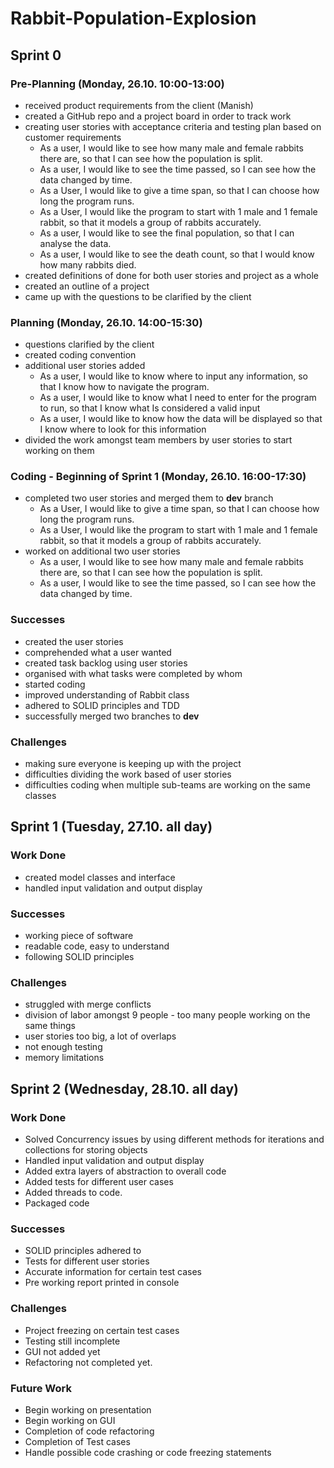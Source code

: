 # Rabbit-Population-Explosion

## Sprint 0

### Pre-Planning (Monday, 26.10. 10:00-13:00)
- received product requirements from the client (Manish)
- created a GitHub repo and a project board in order to track work
- creating user stories with acceptance criteria and testing plan based on customer requirements
  - As a user, I would like to see how many male and female rabbits there are, so that I can see how the population is split.
  - As a user, I would like to see the time passed, so I can see how the data changed by time.
  - As a User, I would like to give a time span, so that I can choose how long the program runs.
  - As a User, I would like the program to start with 1 male and 1 female rabbit, so that it models a group of rabbits accurately.
  - As a user, I would like to see the final population, so that I can analyse the data.
  - As a user, I would like to see the death count, so that I would know how many rabbits died.
- created definitions of done for both user stories and project as a whole
- created an outline of a project
- came up with the questions to be clarified by the client

### Planning (Monday, 26.10. 14:00-15:30)
- questions clarified by the client 
- created coding convention
- additional user stories added
  - As a user, I would like to know where to input any information, so that I know how to navigate the program.
  - As a user, I would like to know what I need to enter for the program to run, so that I know what Is considered a valid input
  - As a user, I would like to know how the data will be displayed so that I know where to look for this information
 - divided the work amongst team members by user stories to start working on them

### Coding - Beginning of Sprint 1 (Monday, 26.10. 16:00-17:30)
- completed two user stories and merged them to **dev** branch
  - As a User, I would like to give a time span, so that I can choose how long the program runs.
  - As a User, I would like the program to start with 1 male and 1 female rabbit, so that it models a group of rabbits accurately.
- worked on additional two user stories 
  - As a user, I would like to see how many male and female rabbits there are, so that I can see how the population is split.
  - As a user, I would like to see the time passed, so I can see how the data changed by time.

### Successes
- created the user stories
- comprehended what a user wanted
- created task backlog using user stories
- organised with what tasks were completed by whom
- started coding
- improved understanding of Rabbit class
- adhered to SOLID principles and TDD
- successfully merged two branches to **dev**

### Challenges
- making sure everyone is keeping up with the project
- difficulties dividing the work based of user stories
- difficulties coding when multiple sub-teams are working on the same classes


## Sprint 1 (Tuesday, 27.10. all day)
### Work Done
- created model classes and interface
- handled input validation and output display

### Successes
- working piece of software
- readable code, easy to understand
- following SOLID principles

### Challenges
- struggled with merge conflicts
- division of labor amongst 9 people - too many people working on the same things
- user stories too big, a lot of overlaps
- not enough testing
- memory limitations

## Sprint 2 (Wednesday, 28.10. all day)
### Work Done
- Solved Concurrency issues by using different methods for iterations and collections for storing objects
- Handled input validation and output display
- Added extra layers of abstraction to overall code
- Added tests for different user cases
- Added threads to code.
- Packaged code

### Successes
- SOLID principles adhered to
- Tests for different user stories 
- Accurate information for certain test cases
- Pre working report printed in console


### Challenges
- Project freezing on certain test cases
- Testing still incomplete
- GUI not added yet
- Refactoring not completed yet.

### Future Work

- Begin working on presentation
- Begin working on GUI
- Completion of code refactoring
- Completion of Test cases
- Handle possible code crashing or code freezing statements
